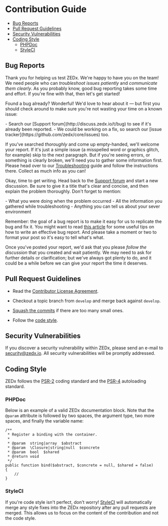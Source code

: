 # Contribution Guide

- [Bug Reports](#bug-reports)
- [Pull Request Guidelines](#pull-request-guidelines)
- [Security Vulnerabilities](#security-vulnerabilities)
- [Coding Style](#coding-style)
    - [PHPDoc](#phpdoc)
    - [StyleCI](#styleci)

<a name="bug-reports"></a>
## Bug Reports

Thank you for helping us test ZEDx. We're happy to have you on the team! We need people who can *troubleshoot issues patiently* and *communicate them clearly*. As you probably know, good bug reporting takes some time and effort. If you're fine with that, then let's get started!

Found a bug already? Wonderful! We'd love to hear about it &mdash; but first you should check around to make sure you're not wasting your time on a known issue:

<div class="content-list" markdown="1">
- Search our [Support forum](http://discuss.zedx.io/t/bug) to see if it's already been reported.
- We could be working on a fix, so search our [issue tracker](https://github.com/zedx/core/issues) too.
</div>

If you've searched *thoroughly* and come up empty-handed, we'll welcome your report. If it's just a simple issue (a misspelled word or graphics glitch, for example) skip to the next paragraph. But if you're seeing errors, or something is clearly broken, we'll need you to gather some information first. Please head over to our [Troubleshooting](http://zedx.io/docs/troubleshooting) guide and follow the instructions there. Collect as much info as you can!

Okay, time to get writing. Head back to the [Support forum](http://discuss.zedx.io/t/bug) and start a new discussion. Be sure to give it a title that's clear and concise, and then explain the problem thoroughly. Don't forget to mention:

<div class="content-list" markdown="1">
- What you were doing when the problem occurred
- All the information you gathered while troubleshooting
- Anything you can tell us about your sever environment
</div>

Remember: the goal of a bug report is to make it easy for us to replicate the bug and fix it. You might want to read [this article](http://www.chiark.greenend.org.uk/~sgtatham/bugs.html) for some useful tips on how to write an effective bug report. And please take a moment or two to format your post so it's easy to tell what's what.

Once you've posted your report, we'd ask that you please *follow the discussion* that you created and wait patiently. We may need to ask for further details or clarification; but we've always got plenty to do, and it could be a while before we can give your report the time it deserves.

<a name="pull-request-guidelines"></a>
## Pull Request Guidelines

- Read the [Contributor License Agreement](#contributor-license-agreement).

- Checkout a topic branch from `develop` and merge back against `develop`.

- [Squash the commits](http://davidwalsh.name/squash-commits-git) if there are too many small ones.

- Follow the [code style](#coding-style).

<a name="security-vulnerabilities"></a>
## Security Vulnerabilities

If you discover a security vulnerability within ZEDx, please send an e-mail to <a href="mailto:security@zedx.io">security@zedx.io</a>. All security vulnerabilities will be promptly addressed.

<a name="coding-style"></a>
## Coding Style

ZEDx follows the [PSR-2](https://github.com/php-fig/fig-standards/blob/master/accepted/PSR-2-coding-style-guide.md) coding standard and the [PSR-4](https://github.com/php-fig/fig-standards/blob/master/accepted/PSR-4-autoloader.md) autoloading standard.

<a name="phpdoc"></a>
### PHPDoc

Below is an example of a valid ZEDx documentation block. Note that the `@param` attribute is followed by two spaces, the argument type, two more spaces, and finally the variable name:

    /**
     * Register a binding with the container.
     *
     * @param  string|array  $abstract
     * @param  \Closure|string|null  $concrete
     * @param  bool  $shared
     * @return void
     */
    public function bind($abstract, $concrete = null, $shared = false)
    {
        //
    }

<a name="styleci"></a>
### StyleCI

If you're code style isn't perfect, don't worry! [StyleCI](https://styleci.io/) will automatically merge any style fixes into the ZEDx repository after any pull requests are merged. This allows us to focus on the content of the contribution and not the code style.

